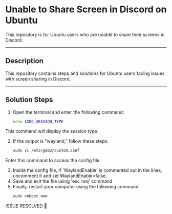 # Unable to Share Screen in Discord on Ubuntu

This repository is for Ubuntu users who are unable to share their screens in Discord.

---

## Description

This repository contains steps and solutions for Ubuntu users facing issues with screen sharing in Discord.

---

## Solution Steps

1. Open the terminal and enter the following command:

   ```bash
   echo $XDG_SESSION_TYPE

This command will display the session type.

2. If the output is "wayland," follow these steps:

   ```bash
   sudo vi /etc/gdm3/custom.conf
Enter this command to access the config file.

3. Inside the config file, if 'WaylandEnable' is commented out in the lines, uncomment it and set WaylandEnable=false.
4. Save and exit the file using 'esc :wq' command
5. Finally, restart your computer using the following command:
    ```bash
   sudo reboot now


ISSUE RESOLVED :partying_face:
